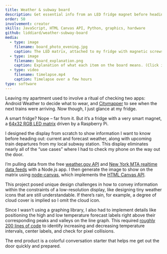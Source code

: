 ```yaml
---
title: Weather & subway board
description: Get essential info from an LED fridge magnet before heading out the door
order: 50
involvement: creator
skills: JavaScript, HTML Canvas API, Python, graphics, hardware
github: liddiard/weather-subway-board
media:
  - type: image
    filename: board_photo_evening.jpg
    caption: The LED matrix, attached to my fridge with magnetic screws. Raspberry Pi and “bonnet” board on the right edge.
  - type: image
    filename: board_explanation.png
    caption: Explanation of what each item on the board means. (Click image to enlarge.)
  - type: video
    filename: timelapse.mp4
    caption: Timelapse over a few hours
type: software
---
```


Leaving my apartment used to involve a ritual of checking two apps: Android Weather to decide what to wear, and [Citymapper](https://citymapper.com/) to see when the next trains were arriving. Now though, I just glance at my fridge.

A smart fridge? Nope – far from it. But it’s a fridge with a very smart magnet, a [64x32 RGB LED matrix](https://smile.amazon.com/gp/product/B07SDMWX9R/) driven by a Raspberry Pi. 

I designed the display from scratch to show information I want to know before heading out: current and forecast weather, along with upcoming train departures from my local subway station. This display eliminates nearly all of the “use cases” where I had to check my phone on the way out the door.

I’m pulling data from the free [weather.gov API](https://www.weather.gov/documentation/services-web-api) and [New York MTA realtime data feeds](https://api.mta.info/#/landing) with a Node.js app. I then generate the image to show on the matrix using [node-canvas](https://www.npmjs.com/package/canvas), which implements the [HTML Canvas API](https://developer.mozilla.org/en-US/docs/Web/API/Canvas_API).

This project posed unique design challenges in how to convey information within the constraints of a low-resolution display, like designing tiny weather icons that are still understandable. If there’s rain, for example, a degree of cloud cover is implied so I omit the cloud icon.

Since I wasn’t using a graphing library, I also had to implement details like positioning the high and low temperature forecast labels right above their corresponding peaks and valleys on the line graph. This required [roughly 200 lines of code](https://github.com/liddiard/weather-subway-board/blob/main/src/display/forecast.js) to identify increasing and decreasing temperature intervals, center labels, and check for pixel collisions.

The end product is a colorful conversation starter that helps me get out the door quickly and prepared.